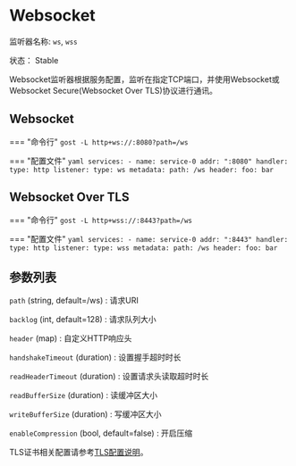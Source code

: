# Websocket

监听器名称: `ws`, `wss`

状态： Stable

Websocket监听器根据服务配置，监听在指定TCP端口，并使用Websocket或Websocket Secure(Websocket Over TLS)协议进行通讯。

## Websocket

=== "命令行"
    ```
	gost -L http+ws://:8080?path=/ws
	```

=== "配置文件"
    ```yaml
	services:
	- name: service-0
	  addr: ":8080"
	  handler:
		type: http
	  listener:
		type: ws
		metadata:
		  path: /ws
		  header:
		    foo: bar
	```

## Websocket Over TLS

=== "命令行"
    ```
	gost -L http+wss://:8443?path=/ws
	```

=== "配置文件"
    ```yaml
	services:
	- name: service-0
	  addr: ":8443"
	  handler:
		type: http
	  listener:
		type: wss
		metadata:
		  path: /ws
		  header:
		    foo: bar
	```

## 参数列表

`path` (string, default=/ws)
:    请求URI

`backlog` (int, default=128)
:    请求队列大小

`header` (map)
:    自定义HTTP响应头

`handshakeTimeout` (duration)
:    设置握手超时时长

`readHeaderTimeout` (duration)
:    设置请求头读取超时时长

`readBufferSize` (duration)
:    读缓冲区大小

`writeBufferSize` (duration)
:    写缓冲区大小

`enableCompression` (bool, default=false)
:    开启压缩


TLS证书相关配置请参考[TLS配置说明](/components/tls/)。